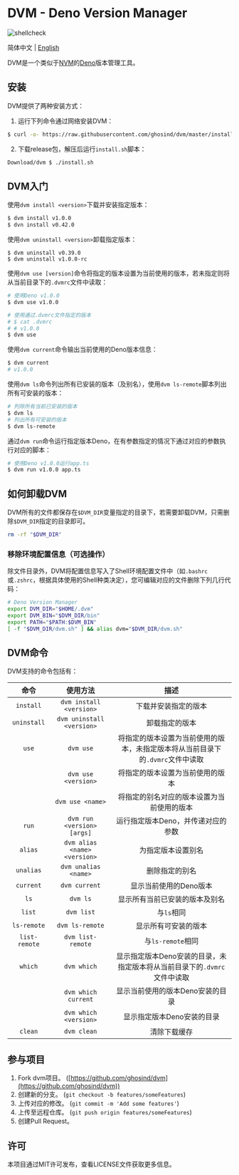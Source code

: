 # DVM - Deno Version Manager

![shellcheck](https://github.com/ghosind/dvm/workflows/shellcheck/badge.svg)

简体中文 | [English](./README.md)

DVM是一个类似于[NVM](https://github.com/nvm-sh/nvm)的[Deno](https://deno.land/)版本管理工具。

## 安装

DVM提供了两种安装方式：

1. 运行下列命令通过网络安装DVM：

```sh
$ curl -o- https://raw.githubusercontent.com/ghosind/dvm/master/install.sh | bash
```

2. 下载release包，解压后运行`install.sh`脚本：

```sh
Download/dvm $ ./install.sh
```

## DVM入门

使用`dvm install <version>`下载并安装指定版本：

```sh
$ dvm install v1.0.0
$ dvn install v0.42.0
```

使用`dvm uninstall <version>`卸载指定版本：

```
$ dvm uninstall v0.39.0
$ dvm uninstall v1.0.0-rc
```

使用`dvm use [version]`命令将指定的版本设置为当前使用的版本，若未指定则将从当前目录下的`.dvmrc`文件中读取：

```sh
# 使用Deno v1.0.0
$ dvm use v1.0.0

# 使用通过.dvmrc文件指定的版本
# $ cat .dvmrc
# # v1.0.0
$ dvm use
```

使用`dvm current`命令输出当前使用的Deno版本信息：

```sh
$ dvm current
# v1.0.0
```

使用`dvm ls`命令列出所有已安装的版本（及别名），使用`dvm ls-remote`脚本列出所有可安装的版本：

```sh
# 列除所有当前已安装的版本
$ dvm ls
# 列出所有可安装的版本
$ dvm ls-remote
```

通过`dvm run`命令运行指定版本Deno，在有参数指定的情况下通过对应的参数执行对应的脚本：

```sh
# 使用Deno v1.0.0运行app.ts
$ dvm run v1.0.0 app.ts
```

## 如何卸载DVM

DVM所有的文件都保存在`$DVM_DIR`变量指定的目录下，若需要卸载DVM，只需删除`$DVM_DIR`指定的目录即可。

```sh
rm -rf "$DVM_DIR"
```

### 移除环境配置信息（可选操作）

除文件目录外，DVM将配置信息写入了Shell环境配置文件中（如`.bashrc`或`.zshrc`，根据具体使用的Shell种类决定），您可编辑对应的文件删除下列几行代码：

```sh
# Deno Version Manager
export DVM_DIR="$HOME/.dvm"
export DVM_BIN="$DVM_DIR/bin"
export PATH="$PATH:$DVM_BIN"
[ -f "$DVM_DIR/dvm.sh" ] && alias dvm="$DVM_DIR/dvm.sh"
```

## DVM命令

DVM支持的命令包括有：

| 命令 | 使用方法 | 描述 |
|:-------:|:-----:|:-----------:|
| `install` | `dvm install <version>` | 下载并安装指定的版本 |
| `uninstall` | `dvm uninstall <version>` | 卸载指定的版本 |
| `use` | `dvm use` | 将指定的版本设置为当前使用的版本，未指定版本将从当前目录下的`.dvmrc`文件中读取 |
| | `dvm use <version>` | 将指定的版本设置为当前使用的版本 |
| | `dvm use <name>` | 将指定的别名对应的版本设置为当前使用的版本 |
| `run` | `dvm run <version> [args]` | 运行指定版本Deno，并传递对应的参数 |
| `alias` | `dvm alias <name> <version>` | 为指定版本设置别名 |
| `unalias` | `dvm unalias <name>` | 删除指定的别名 |
| `current` | `dvm current` | 显示当前使用的Deno版本 |
| `ls` | `dvm ls` | 显示所有当前已安装的版本及别名 |
| `list` | `dvm list` | 与`ls`相同 |
| `ls-remote` | `dvm ls-remote` | 显示所有可安装的版本 |
| `list-remote` | `dvm list-remote` | 与`ls-remote`相同 |
| `which` | `dvm which` | 显示指定版本Deno安装的目录，未指定版本将从当前目录下的`.dvmrc`文件中读取 |
| | `dvm which current` | 显示当前使用的版本Deno安装的目录 |
| | `dvm which <version>` | 显示指定版本Deno安装的目录 |
| `clean` | `dvm clean` | 清除下载缓存 |

## 参与项目

1. Fork dvm项目。 ([https://github.com/ghosind/dvm](https://github.com/ghosind/dvm))
2. 创建新的分支。 (`git checkout -b features/someFeatures`)
3. 上传对应的修改。 (`git commit -m 'Add some features'`)
4. 上传至远程仓库。 (`git push origin features/someFeatures`)
5. 创建Pull Request。

## 许可

本项目通过MIT许可发布，查看LICENSE文件获取更多信息。
